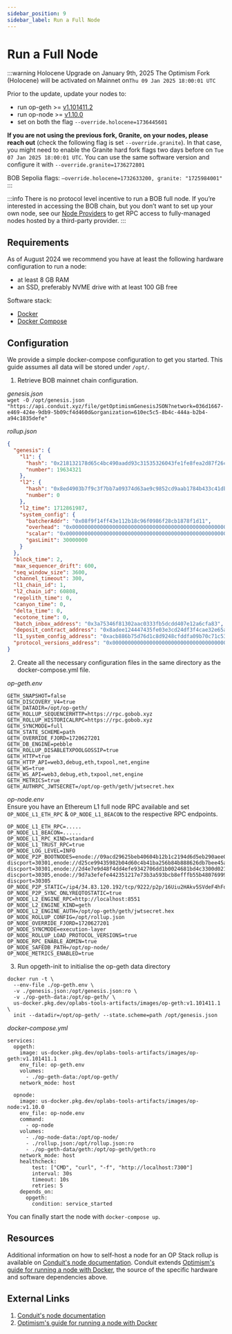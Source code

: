 ```yaml
---
sidebar_position: 9
sidebar_label: Run a Full Node
---
```


# Run a Full Node

:::warning Holocene Upgrade on January 9th, 2025
The Optimism Fork (Holocene) will be activated on ​Mainnet​ on ​`Thu 09 Jan 2025 18:00:01 UTC`

Prior to the update, update your nodes to:

- run op-geth >= [v1.101411.2](https://pylonlinks.com/link?url=https%3A%2F%2Fgithub.com%2Fethereum-optimism%2Fop-geth%2Freleases%2Ftag%2Fv1.101411.2&utm_campaign_id=b0864ff3-1c35-4e96-87fc-2c2706284a23&utm_slack_channel=C081M8AV61K)
- run op-node >= [v1.10.0](https://pylonlinks.com/link?url=https%3A%2F%2Fgithub.com%2Fethereum-optimism%2Foptimism%2Freleases%2Ftag%2Fop-node%252Fv1.10.0&utm_campaign_id=b0864ff3-1c35-4e96-87fc-2c2706284a23&utm_slack_channel=C081M8AV61K)
- set on both the flag `--override.holocene=1736445601`

**If you are not using the previous fork, Granite, on your nodes, please reach out** (check the following flag is set `​--override.granite​`). In that case, you might need to enable the Granite hard fork flags two days before on `​Tue 07 Jan 2025 18:00:01 UTC​`. You can use the same software version and configure it with `​--override.granite=1736272801`

BOB Sepolia flags: `—override.holocene=1732633200, granite: "1725984001"`
:::

:::info
There is no protocol level incentive to run a BOB full node. If you’re interested in accessing the BOB chain, but you don’t want to set up your own node, see our [Node Providers](/learn/reference/tools/node-providers) to get RPC access to fully-managed nodes hosted by a third-party provider.
:::

## Requirements

As of August 2024 we recommend you have at least the following hardware configuration to run a node:

- at least 8 GB RAM
- an SSD, preferably NVME drive with at least 100 GB free

Software stack:

- [Docker](https://docs.docker.com/engine/install/)
- [Docker Compose](https://docs.docker.com/compose/install/)

## Configuration

We provide a simple docker-compose configuration to get you started. This guide assumes all data will be stored under `/opt/`.

1. Retrieve BOB mainnet chain configuration.  

*genesis.json*  
`wget -O /opt/genesis.json "https://api.conduit.xyz/file/getOptimismGenesisJSON?network=036d1667-e469-424e-9db9-5b09cf4d460d&organization=610ec5c5-8b4c-444a-b2b4-a94c1835defe"
`

*rollup.json*  
```json
{
  "genesis": {
    "l1": {
      "hash": "0x218132178d65c4bc490aadd93c31535326043fe1fe8fea2d87f26c1da83d45c2",
      "number": 19634321
    },
    "l2": {
      "hash": "0x8ed4903b7f9c3f7bb7a09374d63ae9c9852cd9aab1784b433c41dbeb47b4dba2",
      "number": 0
    },
    "l2_time": 1712861987,
    "system_config": {
      "batcherAddr": "0x08f9f14ff43e112b18c96f0986f28cb1878f1d11",
      "overhead": "0x00000000000000000000000000000000000000000000000000000000000000bc",
      "scalar": "0x00000000000000000000000000000000000000000000000000000000000a6fe0",
      "gasLimit": 30000000
    }
  },
  "block_time": 2,
  "max_sequencer_drift": 600,
  "seq_window_size": 3600,
  "channel_timeout": 300,
  "l1_chain_id": 1,
  "l2_chain_id": 60808,
  "regolith_time": 0,
  "canyon_time": 0,
  "delta_time": 0,
  "ecotone_time": 0,
  "batch_inbox_address": "0x3a75346f81302aac0333fb5dcdd407e12a6cfa83",
  "deposit_contract_address": "0x8adee124447435fe03e3cd24df3f4cae32e65a3e",
  "l1_system_config_address": "0xacb886b75d76d1c8d9248cfddfa09b70c71c5393",
  "protocol_versions_address": "0x0000000000000000000000000000000000000000"
}
```

2. Create all the necessary configuration files in the same directory as the docker-compose.yml file.

*op-geth.env*  
```
GETH_SNAPSHOT=false
GETH_DISCOVERY_V4=true
GETH_DATADIR=/opt/op-geth/
GETH_ROLLUP_SEQUENCERHTTP=https://rpc.gobob.xyz
GETH_ROLLUP_HISTORICALRPC=https://rpc.gobob.xyz
GETH_SYNCMODE=full
GETH_STATE_SCHEME=path
GETH_OVERRIDE_FJORD=1720627201
GETH_DB_ENGINE=pebble
GETH_ROLLUP_DISABLETXPOOLGOSSIP=true
GETH_HTTP=true
GETH_HTTP_API=web3,debug,eth,txpool,net,engine
GETH_WS=true
GETH_WS_API=web3,debug,eth,txpool,net,engine
GETH_METRICS=true
GETH_AUTHRPC_JWTSECRET=/opt/op-geth/geth/jwtsecret.hex
```

*op-node.env*  
Ensure you have an Ethereum L1 full node RPC available and set `OP_NODE_L1_ETH_RPC` & `OP_NODE_L1_BEACON` to the respective RPC endpoints.
```
OP_NODE_L1_ETH_RPC=.....
OP_NODE_L1_BEACON=......
OP_NODE_L1_RPC_KIND=standard
OP_NODE_L1_TRUST_RPC=true
OP_NODE_LOG_LEVEL=INFO
OP_NODE_P2P_BOOTNODES=enode://09acd29625beb40604b12b1c2194d6d5eb290aee03e0149675201ed717ce226c506671f46fcd440ce6f5e62dc4e059ffe88bcd931f2febcd22520ae7b9d00b5e@34.83.120.192:9222?discport=30301,enode://d25ce99435982b04d60c4b41ba256b84b888626db7bee45a9419382300fbe907359ae5ef250346785bff8d3b9d07cd3e017a27e2ee3cfda3bcbb0ba762ac9674@bootnode.conduit.xyz:0?discport=30301,enode://2d4e7e9d48f4dd4efe9342706dd1b0024681bd4c3300d021f86fc75eab7865d4e0cbec6fbc883f011cfd6a57423e7e2f6e104baad2b744c3cafaec6bc7dc92c1@34.65.43.171:0?discport=30305,enode://9d7a3efefe442351217e73b3a593bcb8efffb55b4807699972145324eab5e6b382152f8d24f6301baebbfb5ecd4127bd3faab2842c04cd432bdf50ba092f6645@34.65.109.126:0?discport=30305
OP_NODE_P2P_STATIC=/ip4/34.83.120.192/tcp/9222/p2p/16Uiu2HAkv5SVdeF4hFqJyCATwT87S3PZmutm8akrgwfcdFeqNxWw
OP_NODE_P2P_SYNC_ONLYREQTOSTATIC=true
OP_NODE_L2_ENGINE_RPC=http://localhost:8551
OP_NODE_L2_ENGINE_KIND=geth
OP_NODE_L2_ENGINE_AUTH=/opt/op-geth/geth/jwtsecret.hex
OP_NODE_ROLLUP_CONFIG=/opt/rollup.json
OP_NODE_OVERRIDE_FJORD=1720627201
OP_NODE_SYNCMODE=execution-layer
OP_NODE_ROLLUP_LOAD_PROTOCOL_VERSIONS=true
OP_NODE_RPC_ENABLE_ADMIN=true
OP_NODE_SAFEDB_PATH=/opt/op-node/
OP_NODE_METRICS_ENABLED=true
```


3. Run opgeth-init to initialise the op-geth data directory
```
docker run -t \
  --env-file ./op-geth.env \
  -v ./genesis.json:/opt/genesis.json:ro \
  -v ./op-geth-data:/opt/op-geth/ \
  us-docker.pkg.dev/oplabs-tools-artifacts/images/op-geth:v1.101411.1 \
  init --datadir=/opt/op-geth/ --state.scheme=path /opt/genesis.json
```

*docker-compose.yml*  
```
services:
  opgeth:
    image: us-docker.pkg.dev/oplabs-tools-artifacts/images/op-geth:v1.101411.1
    env_file: op-geth.env
    volumes:
      - ./op-geth-data:/opt/op-geth/
    network_mode: host

  opnode:
    image: us-docker.pkg.dev/oplabs-tools-artifacts/images/op-node:v1.10.0
    env_file: op-node.env
    command:
      - op-node
    volumes:
      - ./op-node-data:/opt/op-node/
      - ./rollup.json:/opt/rollup.json:ro
      - ./op-geth-data/geth:/opt/op-geth/geth:ro
    network_mode: host
    healthcheck:
        test: ["CMD", "curl", "-f", "http://localhost:7300"]
        interval: 30s
        timeout: 10s
        retries: 5
    depends_on:
      opgeth:
        condition: service_started
```

You can finally start the node with `docker-compose up`.

## Resources

Additional information on how to self-host a node for an OP Stack rollup is available on [Conduit's node documentation](https://docs.conduit.xyz/guides/run-a-node/op-stack-node). Conduit extends [Optimism's guide for running a node with Docker](https://docs.optimism.io/builders/node-operators/tutorials/node-from-docker), the source of the specific hardware and software dependencies above.

## External Links

1. [Conduit's node documentation](https://docs.conduit.xyz/guides/run-a-node/op-stack-node)
1. [Optimism's guide for running a node with Docker](https://docs.optimism.io/builders/node-operators/tutorials/node-from-docker)
